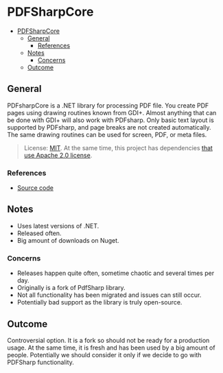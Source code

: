 # PDFSharpCore

- [PDFSharpCore](#pdfsharpcore)
  - [General](#general)
    - [References](#references)
  - [Notes](#notes)
    - [Concerns](#concerns)
  - [Outcome](#outcome)

## General

PDFsharpCore is a .NET library for processing PDF file. You create PDF pages using drawing routines known from GDI+. Almost anything that can be done with GDI+ will also work with PDFsharp. Only basic text layout is supported by PDFsharp, and page breaks are not created automatically. The same drawing routines can be used for screen, PDF, or meta files.

> License: [MIT](https://github.com/ststeiger/PdfSharpCore/blob/master/LICENSE.md). At the same time, this project has dependencies [that use Apache 2.0 license](https://github.com/ststeiger/PdfSharpCore#license).

### References

- [Source code](https://github.com/ststeiger/PdfSharpCore)

## Notes

- Uses latest versions of .NET.
- Released often.
- Big amount of downloads on Nuget.

### Concerns

- Releases happen quite often, sometime chaotic and several times per day.
- Originally is a fork of PdfSharp library.
- Not all functionality has been migrated and issues can still occur.
- Potentially bad support as the library is truly open-source.

## Outcome

Controversial option. It is a fork so should not be ready for a production usage. At the same time, it is fresh and has been used by a big amount of people. Potentially we should consider it only if we decide to go with PDFSharp functionality.
